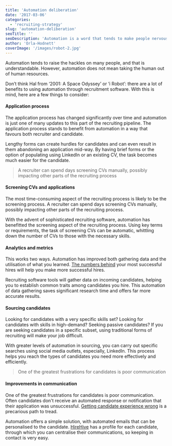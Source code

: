 ```yaml
---
title: 'Automation deliberation'
date: '2017-03-06'
categories:
  - 'recruiting-strategy'
slug: 'automation-deliberation'
seoTitle: ''
seoDescription: 'Automation is a word that tends to make people nervous, but using your online recruiting software, you can make serious gains.'
author: 'Orla-Hodnett'
coverImage: '/images/robot-2.jpg'
---
```


Automation tends to raise the hackles on many people, and that is understandable. However, automation does not mean taking the human out of human resources.

Don’t think Hal from ‘2001: A Space Odyssey’ or ‘i Robot’: there are a lot of benefits to using automation through recruitment software. With this is mind, here are a few things to consider:

#### **Application process**

The application process has changed significantly over time and automation is just one of many updates to this part of the recruiting pipeline. The application process stands to benefit from automation in a way that favours both recruiter and candidate.

Lengthy forms can create hurdles for candidates and can even result in them abandoning an application mid-way. By having brief forms or the option of populating using LinkedIn or an existing CV, the task becomes much easier for the candidate.

> A recruiter can spend days screening CVs manually, possibly impacting other parts of the recruiting process

#### **Screening CVs and applications**

The most time-consuming aspect of the recruiting process is likely to be the screening process. A recruiter can spend days screening CVs manually, possibly impacting other parts of the recruiting process.

With the advent of sophisticated recruiting software, automation has benefitted the screening aspect of the recruiting process. Using key terms or requirements, the task of screening CVs can be automatic, whittling down the number of CVs to those with the necessary skills.

#### **Analytics and metrics**

This works two ways. Automation has improved both gathering data and the utilisation of what you learned. [The numbers behind](http://hirehive.io/blog/big-bad-world-metrics/) your most successful hires will help you make more successful hires.

Recruiting software tools will gather data on incoming candidates, helping you to establish common traits among candidates you hire. This automation of data gathering saves significant research time and offers far more accurate results.

#### **Sourcing candidates**

Looking for candidates with a very specific skills set? Looking for candidates with skills in high-demand? Seeking passive candidates? If you are seeking candidates in a specific subset, using traditional forms of recruiting will make your job difficult.

With greater levels of automation in sourcing, you can carry out specific searches using social media outlets, especially, LinkedIn. This process helps you reach the types of candidates you need more effectively and efficiently.

> One of the greatest frustrations for candidates is poor communication

#### **Improvements in communication**

One of the greatest frustrations for candidates is poor communication. Often candidates don't receive an automated response or notification that their application was unsuccessful. [Getting candidate experience wrong](http://hirehive.io/blog/candidate-experience-101/) is a precarious path to tread.

Automation offers a simple solution, with automated emails that can be personalised to the candidate. [HireHive](http://hirehive.io) has a profile for each candidate, through which you can centralise their communications, so keeping in contact is very easy.
